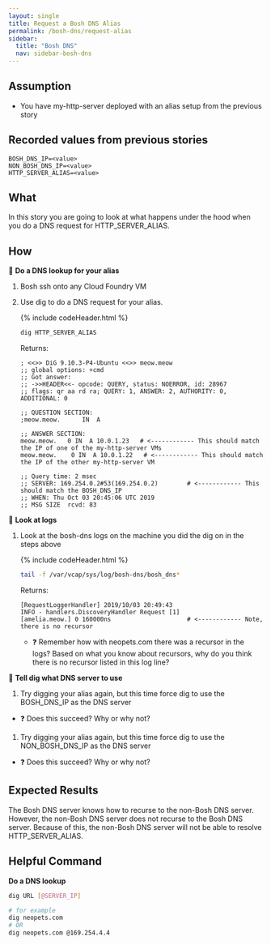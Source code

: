 ```yaml
---
layout: single
title: Request a Bosh DNS Alias
permalink: /bosh-dns/request-alias
sidebar:
  title: "Bosh DNS"
  nav: sidebar-bosh-dns
---
```

## Assumption
- You have my-http-server deployed with an alias setup from the previous story

## Recorded values from previous stories
```
BOSH_DNS_IP=<value>
NON_BOSH_DNS_IP=<value>
HTTP_SERVER_ALIAS=<value>
```

## What
In this story you are going to look at what happens under the hood when you do a DNS request for HTTP_SERVER_ALIAS.

## How

📝 **Do a DNS lookup for your alias**
1. Bosh ssh onto any Cloud Foundry VM
1. Use dig to do a DNS request for your alias.

   {% include codeHeader.html %}
   ```bash
   dig HTTP_SERVER_ALIAS
   ```
   Returns:
   ```
   ; <<>> DiG 9.10.3-P4-Ubuntu <<>> meow.meow
   ;; global options: +cmd
   ;; Got answer:
   ;; ->>HEADER<<- opcode: QUERY, status: NOERROR, id: 28967
   ;; flags: qr aa rd ra; QUERY: 1, ANSWER: 2, AUTHORITY: 0, ADDITIONAL: 0

   ;; QUESTION SECTION:
   ;meow.meow.      IN  A

   ;; ANSWER SECTION:
   meow.meow.   0 IN  A 10.0.1.23   # <------------ This should match the IP of one of the my-http-server VMs
   meow.meow.    0 IN  A 10.0.1.22   # <------------ This should match the IP of the other my-http-server VM

   ;; Query time: 2 msec
   ;; SERVER: 169.254.0.2#53(169.254.0.2)        # <------------ This should match the BOSH_DNS_IP
   ;; WHEN: Thu Oct 03 20:45:06 UTC 2019
   ;; MSG SIZE  rcvd: 83
   ```

📝 **Look at logs**

1. Look at the bosh-dns logs on the machine you did the dig on in the steps above

   {% include codeHeader.html %}
   ```bash
   tail -f /var/vcap/sys/log/bosh-dns/bosh_dns*
   ```
   Returns:
   ```
   [RequestLoggerHandler] 2019/10/03 20:49:43
   INFO - handlers.DiscoveryHandler Request [1]
   [amelia.meow.] 0 160000ns                     # <------------ Note, there is no recursor
   ```

   * ❓ Remember how with neopets.com there was a recursor in the logs? Based
     on what you know about recursors, why do you think there is no recursor
     listed in this log line?

📝 **Tell dig what DNS server to use**

1. Try digging your alias again, but this time force dig to use the BOSH_DNS_IP
   as the DNS server
* ❓ Does this succeed? Why or why not?

1. Try digging your alias again, but this time force dig to use the
   NON_BOSH_DNS_IP as the DNS server
* ❓ Does this succeed? Why or why not?

## Expected Results
The Bosh DNS server knows how to recurse to the non-Bosh DNS server. However,
the non-Bosh DNS server does not recurse to the Bosh DNS server. Because of
this, the non-Bosh DNS server will not be able to resolve HTTP_SERVER_ALIAS.

## Helpful Command

**Do a DNS lookup**
   ```bash
   dig URL [@SERVER_IP]

   # for example
   dig neopets.com
   # OR
   dig neopets.com @169.254.4.4
   ```

